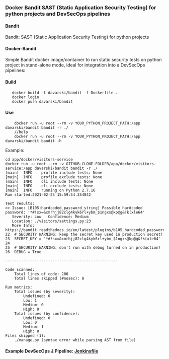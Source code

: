 ### Docker Bandit SAST (Static Application Security Testing) for python projects and DevSecOps pipelines


#### Bandit
Bandit: SAST (Static Application Security Testing) for python projects

#### Docker-Bandit

Simple Bandit docker image/container to run static security tests on python project in stand-alone mode, ideal for integration into a DevSecOps pipelines: 

#### Build
```
   docker build -t davarski/bandit -f Dockerfile .
   docker login
   docker push davarski/bandit
```

#### Use
```
    docker run -u root --rm -v YOUR_PYTHON_PROJECT_PATH:/app davarski/bandit bandit -r ./
    //help
    docker run -u root --rm -v YOUR_PYTHON_PROJECT_PATH:/app davarski/bandit bandit -h
```
Example: 

```
cd app/docker/visitors-service
docker run -u root --rm -v GITHUB-CLONE-FOLDER/app/docker/visitors-service:/app davarski/bandit bandit -r ./
[main]	INFO	profile include tests: None
[main]	INFO	profile exclude tests: None
[main]	INFO	cli include tests: None
[main]	INFO	cli exclude tests: None
[main]	INFO	running on Python 2.7.16
Run started:2021-02-25 15:59:54.354842

Test results:
>> Issue: [B105:hardcoded_password_string] Possible hardcoded password: '*#!sx=&xmrhjj82clg4kyk6rl+ybm_$1ngxs@kp@g&!k(xle64'
   Severity: Low   Confidence: Medium
   Location: ./visitors/settings.py:23
   More Info: https://bandit.readthedocs.io/en/latest/plugins/b105_hardcoded_password_string.html
22	# SECURITY WARNING: keep the secret key used in production secret!
23	SECRET_KEY = '*#!sx=&xmrhjj82clg4kyk6rl+ybm_$1ngxs@kp@g&!k(xle64'
24	
25	# SECURITY WARNING: don't run with debug turned on in production!
26	DEBUG = True

--------------------------------------------------

Code scanned:
	Total lines of code: 200
	Total lines skipped (#nosec): 0

Run metrics:
	Total issues (by severity):
		Undefined: 0
		Low: 1
		Medium: 0
		High: 0
	Total issues (by confidence):
		Undefined: 0
		Low: 0
		Medium: 1
		High: 0
Files skipped (1):
	./manage.py (syntax error while parsing AST from file)

```

#### Example DevSecOps J.Pipeline: [Jenkinsfile](https://github.com/adavarski/DevSecOps-pipelines/blob/main/docker-bandit/Jenkinsfile-SAST-Bandit-PYTHON_PROJECT-example)
